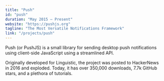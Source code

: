 ```yaml
---
title: "Push"
id: "push"
duration: "May 2015 – Present"
website: "https://pushjs.org"
tagline: "The Most Versatile Notifications Framework"
link: "/projects/push"
---
```


Push (or PushJS) is a small library for sending desktop push notifications using client-side JavaScript using a streamlined API.

Originally developed for Linguistic, the project was posted to HackerNews in 2016 and exploded. Today, it has over 350,000 downloads, 7.7k GitHub stars, and a plethora of tutorials.
